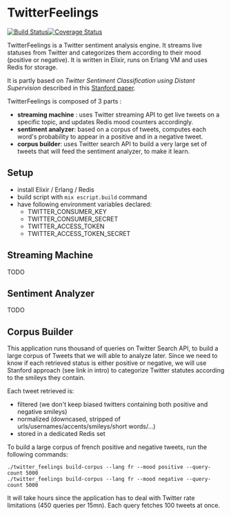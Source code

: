 # TwitterFeelings

[![Build Status](https://travis-ci.org/cblavier/twitter-feelings.svg?branch=master)](https://travis-ci.org/cblavier/twitter-feelings)[![Coverage Status](https://coveralls.io/repos/cblavier/twitter-feelings/badge.svg)](https://coveralls.io/r/cblavier/twitter-feelings)

TwitterFeelings is a Twitter sentiment analysis engine. It streams live statuses from Twitter and categorizes them according to their mood (positive or negative).
It is written in Elixir, runs on Erlang VM and uses Redis for storage.

It is partly based on _Twitter Sentiment Classification using Distant Supervision_ described in this [Stanford paper](http://cs.stanford.edu/people/alecmgo/papers/TwitterDistantSupervision09.pdf).

TwitterFeelings is composed of 3 parts :
- **streaming machine** : uses Twitter streaming API to get live tweets on a specific topic, and updates Redis mood counters accordingly.
- **sentiment analyzer**: based on a corpus of tweets, computes each word's probability to appear in a positive and in a negative tweet.
- **corpus builder**: uses Twitter search API to build a very large set of tweets that will feed the sentiment analyzer, to make it learn.

## Setup
- install Elixir / Erlang / Redis
- build script with `mix escript.build` command
- have following environment variables declared:
   - TWITTER_CONSUMER_KEY
   - TWITTER_CONSUMER_SECRET
   - TWITTER_ACCESS_TOKEN
   - TWITTER_ACCESS_TOKEN_SECRET

## Streaming Machine
TODO

## Sentiment Analyzer
TODO

## Corpus Builder
This application runs thousand of queries on Twitter Search API, to build a large corpus of Tweets that we will able to analyze later.
Since we need to know if each retrieved status is either positive or negative, we will use Stanford approach (see link in intro) to categorize Twitter statutes according to the smileys they contain.

Each tweet retrieved is:
  - filtered (we don't keep biased twitters containing both positive and negative smileys)
  - normalized (downcased, stripped of urls/usernames/accents/smileys/short words/...)
  - stored in a dedicated Redis set

To build a large corpus of french positive and negative tweets, run the following commands:
```
./twitter_feelings build-corpus --lang fr --mood positive --query-count 5000
./twitter_feelings build-corpus --lang fr --mood negative --query-count 5000
```
It will take hours since the application has to deal with Twitter rate limitations (450 queries per 15mn).
Each query fetches 100 tweets at once.